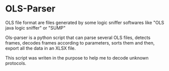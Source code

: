 # OLS-Parser

OLS file format are files generated by some logic sniffer softwares like "OLS java logic sniffer" or "SUMP"

Ols-parser is a python script that can parse several OLS files, detects frames, decodes frames according to parameters, sorts them and then, export all the data in an XLSX file.

This script was writen in the purpose to help me to decode unknown protocols.
